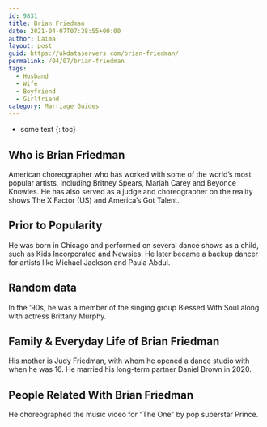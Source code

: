 ```yaml
---
id: 9831
title: Brian Friedman
date: 2021-04-07T07:38:55+00:00
author: Laima
layout: post
guid: https://ukdataservers.com/brian-friedman/
permalink: /04/07/brian-friedman
tags:
  - Husband
  - Wife
  - Boyfriend
  - Girlfriend
category: Marriage Guides
---
```


* some text
{: toc}


## Who is Brian Friedman
                  
                  
                  
American choreographer who has worked with some of the world&#8217;s most popular artists, including Britney Spears, Mariah Carey and Beyonce Knowles. He has also served as a judge and choreographer on the reality shows The X Factor (US) and America&#8217;s Got Talent.
                  
              
            
              
            
                
                
                
## Prior to Popularity
                  
                  
                  
He was born in Chicago and performed on several dance shows as a child, such as Kids Incorporated and Newsies. He later became a backup dancer for artists like Michael Jackson and Paula Abdul.
                  
              
            
              
            
                
                
                
## Random data
                  
                  
                  
In the &#8217;90s, he was a member of the singing group Blessed With Soul along with actress Brittany Murphy.
                  
              
            
              
            
                
                
                
## Family & Everyday Life of Brian Friedman
                  
                  
                  
His mother is Judy Friedman, with whom he opened a dance studio with when he was 16. He married his long-term partner Daniel Brown in 2020.
                  
              
            
              
            
                
                
                
## People Related With Brian Friedman
                  
                  
                  
He choreographed the music video for &#8220;The One&#8221; by pop superstar Prince.
                  
              
            
              
            
                
              
            
              
              
            
            
              
            
          
          
          